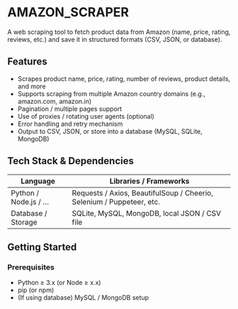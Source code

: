 # AMAZON_SCRAPER

A web scraping tool to fetch product data from Amazon (name, price, rating, reviews, etc.) and save it in structured formats (CSV, JSON, or database).

## Features

- Scrapes product name, price, rating, number of reviews, product details, and more  
- Supports scraping from multiple Amazon country domains (e.g., amazon.com, amazon.in)  
- Pagination / multiple pages support  
- Use of proxies / rotating user agents (optional)  
- Error handling and retry mechanism  
- Output to CSV, JSON, or store into a database (MySQL, SQLite, MongoDB)  

## Tech Stack & Dependencies

| Language | Libraries / Frameworks |
|---|---|
| Python / Node.js / … | Requests / Axios, BeautifulSoup / Cheerio, Selenium / Puppeteer, etc. |
| Database / Storage | SQLite, MySQL, MongoDB, local JSON / CSV file |

## Getting Started

### Prerequisites

- Python ≥ 3.x (or Node ≥ x.x)  
- pip (or npm)  
- (If using database) MySQL / MongoDB setup  



